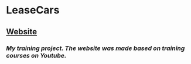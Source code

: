 # LeaseCars
## [Website](https://savitskicosta.github.io/Training_LeaseCars/)
### *My training project. The website was made based on training courses on Youtube.*
